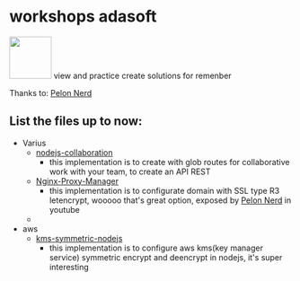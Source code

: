 # workshops adasoft
<img src="https://user-images.githubusercontent.com/57869273/200660903-304f5c35-4b60-409e-81b9-0dc7570c96f2.png" width="75">
view and practice create solutions for remenber


Thanks to: [Pelon Nerd](https://github.com/pablokbs)

## List the files up to now:



- Varius
  - [nodejs-collaboration](./various/nodejs-collaboration)
    - this implementation is to create with glob routes for collaborative work with your team, to create an API REST
  - [Nginx-Proxy-Manager](./various/nginx-proxy-manager)
    - this implementation is to configurate domain with SSL type R3 letencrypt, wooooo that's great option, exposed by [Pelon Nerd](https://github.com/pablokbs) in youtube
  - 
- aws
  - [kms-symmetric-nodejs](./aws/kms/symmetric-nodejs)
    - this implementation is to configure aws kms(key manager service) symmetric encrypt and deencrypt in nodejs, it's super interesting
 



